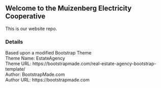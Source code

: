 <h2>Welcome to the Muizenberg Electricity Cooperative</h2>
This is our website repo.

<h3>Details</h3>
Based upon a modified Bootstrap Theme
<br>
Theme Name: EstateAgency<br>
Theme URL: https://bootstrapmade.com/real-estate-agency-bootstrap-template/<br>
Author: BootstrapMade.com<br>
Author URL: https://bootstrapmade.com
